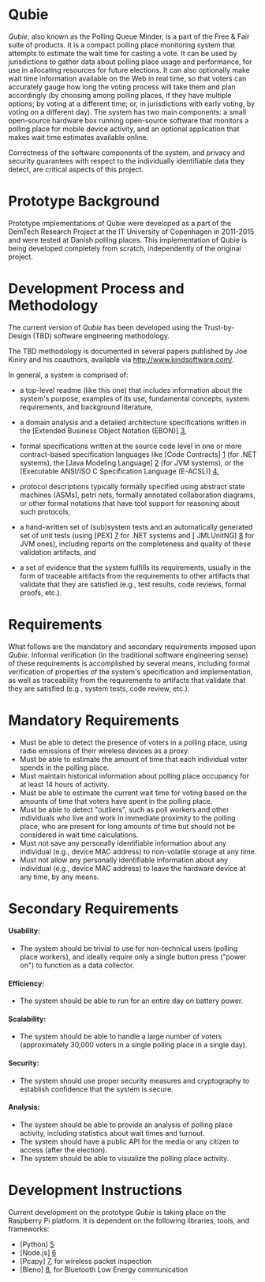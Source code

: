 Qubie
===

*Qubie*, also known as the Polling Queue Minder, is a part of the Free
& Fair suite of products. It is a compact polling place monitoring
system that attempts to estimate the wait time for casting a vote. It
can be used by jurisdictions to gather data about polling place usage
and performance, for use in allocating resources for future
elections. It can also optionally make wait time information available
on the Web in real time, so that voters can accurately gauge how long
the voting process will take them and plan accordingly (by choosing
among polling places, if they have multiple options; by voting at a
different time; or, in jurisdictions with early voting, by voting on a
different day). The system has two main components: a small
open-source hardware box running open-source software that monitors a
polling place for mobile device activity, and an optional application
that makes wait time estimates available online.

Correctness of the software components of the system, and privacy and
security guarantees with respect to the individually identifiable data
they detect, are critical aspects of this project.

Prototype Background
===

Prototype implementations of Qubie were developed as a part of the
DemTech Research Project at the IT University of Copenhagen in
2011-2015 and were tested at Danish polling places. This
implementation of Qubie is being developed completely from scratch,
independently of the original project.

Development Process and Methodology
===

The current version of *Qubie* has been developed using the
Trust-by-Design (TBD) software engineering methodology.

The TBD methodology is documented in several papers published by Joe
Kiniry and his coauthors, available via http://www.kindsoftware.com/.

In general, a system is comprised of:

* a top-level readme (like this one) that includes information about
  the system's purpose, examples of its use, fundamental concepts,
  system requirements, and background literature,

* a domain analysis and a detailed architecture specifications written
  in the [Extended Business Object Notation (EBON)] [3],

* formal specifications written at the source code level in one or
  more contract-based specification languages like [Code Contracts] [1]
  (for .NET systems), the [Java Modeling Language] [2] (for JVM
  systems), or the [Executable ANSI/ISO C Specification Language
  (E-ACSL)] [4],

* protocol descriptions typically formally specified using abstract
  state machines (ASMs), petri nets, formally annotated collaboration
  diagrams, or other formal notations that have tool support for
  reasoning about such protocols,

* a hand-written set of (sub)system tests and an automatically
  generated set of unit tests (using [PEX] [7] for .NET systems and
  [ JMLUnitNG] [8] for JVM ones), including reports on the completeness
  and quality of these validation artifacts, and

* a set of evidence that the system fulfills its requirements, usually
  in the form of traceable artifacts from the requirements to other
  artifacts that validate that they are satisfied (e.g., test results,
  code reviews, formal proofs, etc.).

Requirements
===

What follows are the mandatory and secondary requirements imposed upon
*Qubie*.  Informal verification (in the traditional software
engineering sense) of these requirements is accomplished by several
means, including formal verification of properties of the system's
specification and implementation, as well as traceability from the
requirements to artifacts that validate that they are satisfied (e.g.,
system tests, code review, etc.).

Mandatory Requirements
==

* Must be able to detect the presence of voters in a polling place,
using radio emissions of their wireless devices as a proxy.
* Must be able to estimate the amount of time that each individual voter
spends in the polling place.
* Must maintain historical information about polling place occupancy for 
at least 14 hours of activity.
* Must be able to estimate the current wait time for voting based on 
the amounts of time that voters have spent in the polling place.
* Must be able to detect "outliers", such as poll workers and other individuals
who live and work in immediate proximity to the polling place, who are present
for long amounts of time but should not be considered in wait time 
calculations.
* Must not save any personally identifiable information about any individual 
(e.g., device MAC address) to non-volatile storage at any time.
* Must not allow any personally identifiable information about any individual 
(e.g., device MAC address) to leave the hardware device at any time, by any 
means.

Secondary Requirements
===

#### Usability:

* The system should be trivial to use for non-technical users (polling place 
workers), and ideally require only a single button press ("power on") to 
function as a data collector.

#### Efficiency:

* The system should be able to run for an entire day on battery power.

#### Scalability:

* The system should be able to handle a large number of voters
  (approximately 30,000 voters in a single polling place in a single day).

#### Security:

* The system should use proper security measures and cryptography to
  establish confidence that the system is secure.

#### Analysis:

* The system should be able to provide an analysis of polling place
  activity, including statistics about wait times and turnout.
* The system should have a public API for the media or any citizen to
  access (after the election).
* The system should be able to visualize the polling place activity.

Development Instructions
===

Current development on the prototype *Qubie* is taking place on the Raspberry Pi
platform. It is dependent on the following libraries, tools, and frameworks:

* [Python] [5]
* [Node.js] [6]
* [Pcapy] [7], for wireless packet inspection
* [Bleno] [8], for Bluetooth Low Energy communication

[1]: http://research.microsoft.com/en-us/projects/contracts/  "Code Contracts library for .NET"

[2]: http://www.jmlspecs.org/  "Java Modeling Language (JML)"

[3]: http://bon-method.com/  "The Business Object Notation"

[4]: http://frama-c.com/ "The Executable ANSI/ISO C Specification Language"

[5]: http://www.python.org/ "Python"

[6]: https://nodejs.org/ "Node.js"

[7]: https://github.com/CoreSecurity/pcapy "Pcapy"

[8]: https://github.com/sandeepmistry/bleno "Bleno"

